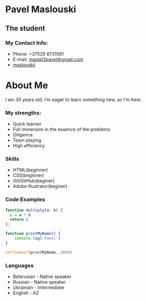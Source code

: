 # Pavel Maslouski

## The student

### My Contact Info:
* Phone: +37529 8731581
* E-mail: masla13pavel@gmail.com
* [maslouskii](https://www.instagram.com/maslouskii/)

# About Me

I am 30 years old, I’m eager to learn something new, so I’m here.

### My strengths:
* Quick learner
* Full immersion in the essence of the problems
* Diligence
* Team playing
* High efficiency

### Skills
* HTML(beginner)
* CSS(beginner)
* Git/GitHub(beginer)
* Adobe Illustrator(beginer)

### Code Examples
```javascript
function multiply(a, b) {
  c = a * b
  return c
};
```

```javascript
function printMyName() {
    console.log('Pavel')
}

setTimeout(printMyName, 2000)
```

### Languages
* Belarusian - Native speaker
* Russian - Native speaker
* Ukrainian - Intermediate
* English - A2